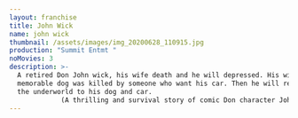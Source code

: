 ```yaml
---
layout: franchise
title: John Wick
name: john wick
thumbnail: /assets/images/img_20200628_110915.jpg
production: "Summit Entmt "
noMovies: 3
description: >-
  A retired Don John wick, his wife death and he will depressed. His wife
  memorable dog was killed by someone who want his car. Then he will return to
  the underworld to his dog and car. 
             (A thrilling and survival story of comic Don character John Wick.He kill the enemies with a fucking pencil. -Author )
---
```

